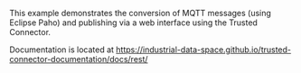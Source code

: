 This example demonstrates the conversion of MQTT messages (using Eclipse Paho)
and publishing via a web interface using the Trusted Connector.

Documentation is located at https://industrial-data-space.github.io/trusted-connector-documentation/docs/rest/